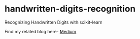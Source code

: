 # handwritten-digits-recognition
Recognizing Handwritten Digits with scikit-learn

Find my related blog here- [Medium](https://link.medium.com/3HO6C8Rc1tb)
